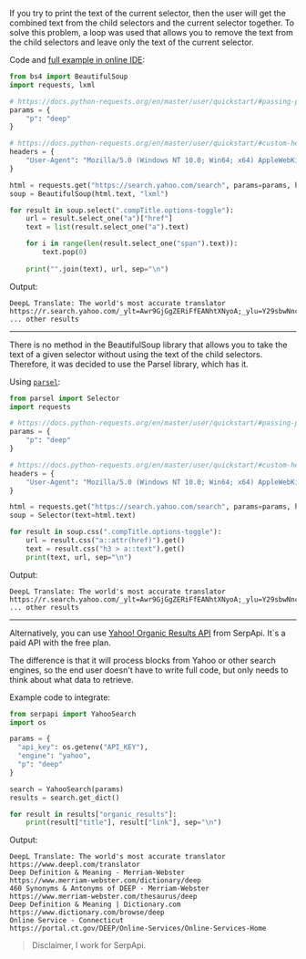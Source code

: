 If you try to print the text of the current selector, then the user will get the combined text from the child selectors and the current selector together. To solve this problem, a loop was used that allows you to remove the text from the child selectors and leave only the text of the current selector.

Code and [full example in online IDE](https://replit.com/@chukhraiartur/how-to-retrieve-yahoo-search-results#main.py):

```python
from bs4 import BeautifulSoup
import requests, lxml

# https://docs.python-requests.org/en/master/user/quickstart/#passing-parameters-in-urls
params = {
    "p": "deep"
}

# https://docs.python-requests.org/en/master/user/quickstart/#custom-headers
headers = {
    "User-Agent": "Mozilla/5.0 (Windows NT 10.0; Win64; x64) AppleWebKit/537.36 (KHTML, like Gecko) Chrome/99.0.4844.84 Safari/537.36",
}

html = requests.get("https://search.yahoo.com/search", params=params, headers=headers, timeout=30)
soup = BeautifulSoup(html.text, "lxml")

for result in soup.select(".compTitle.options-toggle"):
    url = result.select_one("a")["href"]
    text = list(result.select_one("a").text)

    for i in range(len(result.select_one("span").text)):
        text.pop(0)
        
    print("".join(text), url, sep="\n")
```

Output:

```lang-none
DeepL Translate: The world's most accurate translator
https://r.search.yahoo.com/_ylt=Awr9GjGgZERiFfEANhtXNyoA;_ylu=Y29sbwNncTEEcG9zAzEEdnRpZAMEc2VjA3Ny/RV=2/RE=1648678176/RO=10/RU=https%3a%2f%2fwww.deepl.com%2ftranslator/RK=2/RS=TVz6fqq87B12oa7dLig44PkzAJs-
... other results
```
____

There is no method in the BeautifulSoup library that allows you to take the text of a given selector without using the text of the child selectors. Therefore, it was decided to use the Parsel library, which has it.

Using [`parsel`](https://parsel.readthedocs.io/en/latest/):

```python
from parsel import Selector
import requests

# https://docs.python-requests.org/en/master/user/quickstart/#passing-parameters-in-urls
params = {
    "p": "deep"
}

# https://docs.python-requests.org/en/master/user/quickstart/#custom-headers
headers = {
    "User-Agent": "Mozilla/5.0 (Windows NT 10.0; Win64; x64) AppleWebKit/537.36 (KHTML, like Gecko) Chrome/99.0.4844.84 Safari/537.36",
}

html = requests.get("https://search.yahoo.com/search", params=params, headers=headers, timeout=30)
soup = Selector(text=html.text)

for result in soup.css(".compTitle.options-toggle"):
    url = result.css("a::attr(href)").get()
    text = result.css("h3 > a::text").get()
    print(text, url, sep="\n")
```

Output:

```lang-none
DeepL Translate: The world's most accurate translator
https://r.search.yahoo.com/_ylt=Awr9GjGgZERiFfEANhtXNyoA;_ylu=Y29sbwNncTEEcG9zAzEEdnRpZAMEc2VjA3Ny/RV=2/RE=1648678176/RO=10/RU=https%3a%2f%2fwww.deepl.com%2ftranslator/RK=2/RS=TVz6fqq87B12oa7dLig44PkzAJs-
... other results
```
____

Alternatively, you can use [Yahoo! Organic Results API](https://serpapi.com/yahoo-organic-results) from SerpApi. It`s a paid API with the free plan.

The difference is that it will process blocks from Yahoo or other search engines, so the end user doesn't have to write full code, but only needs to think about what data to retrieve.

Example code to integrate:

```python
from serpapi import YahooSearch
import os

params = {
  "api_key": os.getenv("API_KEY"),
  "engine": "yahoo",
  "p": "deep"
}

search = YahooSearch(params)
results = search.get_dict()

for result in results["organic_results"]:
    print(result["title"], result["link"], sep="\n")
```

Output:

```lang-none
DeepL Translate: The world's most accurate translator
https://www.deepl.com/translator
Deep Definition & Meaning - Merriam-Webster
https://www.merriam-webster.com/dictionary/deep
460 Synonyms & Antonyms of DEEP - Merriam-Webster
https://www.merriam-webster.com/thesaurus/deep
Deep Definition & Meaning | Dictionary.com
https://www.dictionary.com/browse/deep
Online Service - Connecticut
https://portal.ct.gov/DEEP/Online-Services/Online-Services-Home
```

> Disclaimer, I work for SerpApi.